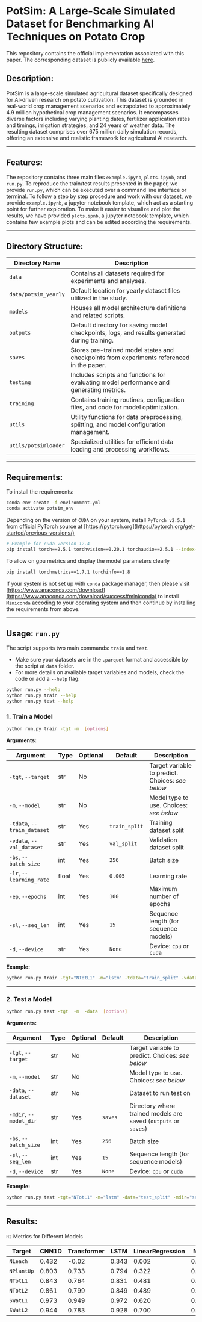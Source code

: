 # PotSim: A Large-Scale Simulated Dataset for Benchmarking AI Techniques on Potato Crop

This repository contains the official implementation associated with this paper. The corresponding dataset is publicly available [here](https://doi.org/10.7910/DVN/GQMDOV).

## Description:

PotSim is a large-scale simulated agricultural dataset specifically designed for AI-driven research on potato cultivation. This dataset is grounded in real-world crop management scenarios and extrapolated to approximately 4.9 million hypothetical crop management scenarios. It encompasses diverse factors including varying planting dates, fertilizer application rates and timings, irrigation strategies, and 24 years of weather data. The resulting dataset comprises over 675 million daily simulation records, offering an extensive and realistic framework for agricultural AI research.

---

## Features:

The repository contains three main files `example.ipynb`, `plots.ipynb`, and `run.py`. To reproduce the train/test results presented in the paper, we provide `run.py`, which can be executed over a command line interface or terminal. To follow a step by step procedure and work with our dataset, we provide `example.ipynb`, a jupyter notebook template, which act as a starting point for further exploration. To make it easier to visualize and plot the results, we have provided `plots.ipnb`, a jupyter notebook template, which contains few example plots and can be edited according the requirements.

---



## Directory Structure:

| Directory Name       | Description                                                                                  |
| -------------------- | -------------------------------------------------------------------------------------------- |
| `data`               | Contains all datasets required for experiments and analyses.                                 |
| `data/potsim_yearly` | Default location for yearly dataset files utilized in the study.                             |
| `models`             | Houses all model architecture definitions and related scripts.                               |
| `outputs`            | Default directory for saving model checkpoints, logs, and results generated during training. |
| `saves`              | Stores pre-trained model states and checkpoints from experiments referenced in the paper.    |
| `testing`            | Includes scripts and functions for evaluating model performance and generating metrics.      |
| `training`           | Contains training routines, configuration files, and code for model optimization.            |
| `utils`              | Utility functions for data preprocessing, splitting, and model configuration management.     |
| `utils/potsimloader` | Specialized utilities for efficient data loading and processing workflows.                   |



----

## Requirements:

To install the requirements:

```bash
conda env create -f environment.yml
conda activate potsim_env
```

Depending on the version of `CUDA` on your system, install `PyTorch v2.5.1` from official PyTorch source at [https://pytorch.org](https://pytorch.org/get-started/previous-versions/)

```bash
# Example for cuda-version 12.4
pip install torch==2.5.1 torchvision==0.20.1 torchaudio==2.5.1 --index-url https://download.pytorch.org/whl/cu124
```

To allow on gpu metrics and display the model parameters clearly

```bash
pip install torchmetrics==1.7.1 torchinfo==1.8
```

If your system is not set up with `conda` package manager, then please visit [https://www.anaconda.com/download](https://www.anaconda.com/download/success#miniconda) to install `Miniconda` accoding to your operating system and then continue by installing the requirements from above.




----

## Usage: `run.py`

The script supports two main commands: `train` and `test`.

- Make sure your datasets are in the `.parquet` format and accessible by the script at `data` folder.
- For more details on available target variables and models, check the code or add a `--help` flag:

```bash
python run.py --help
python run.py train --help
python run.py test --help
```

### 1. Train a Model

```bash
python run.py train -tgt -m  [options]
```

**Arguments:**

| Argument                    | Type  | Optional | Default       | Description                                      |
| --------------------------- | ----- | -------- | ------------- | ------------------------------------------------ |
| `-tgt`, `--target`          | str   | No       |               | Target variable to predict. Choices: _see below_ |
| `-m`, `--model`             | str   | No       |               | Model type to use. Choices: _see below_          |
| `-tdata`, `--train_dataset` | str   | Yes      | `train_split` | Training dataset split                           |
| `-vdata`, `--val_dataset`   | str   | Yes      | `val_split`   | Validation dataset split                         |
| `-bs`, `--batch_size`       | int   | Yes      | `256`         | Batch size                                       |
| `-lr`, `--learning_rate`    | float | Yes      | `0.005`       | Learning rate                                    |
| `-ep`, `--epochs`           | int   | Yes      | `100`         | Maximum number of epochs                         |
| `-sl`, `--seq_len`          | int   | Yes      | `15`          | Sequence length (for sequence models)            |
| `-d`, `--device`            | str   | Yes      | `None`        | Device: `cpu` or `cuda`                          |

**Example:**

```bash
python run.py train -tgt="NTotL1" -m="lstm" -tdata="train_split" -vdata="val_split" -bs=256 -lr=0.001 -ep=10 -sl=15 -d="cuda"
```

---

### 2. Test a Model

```bash
python run.py test -tgt  -m  -data  [options]
```

**Arguments:**

| Argument               | Type | Optional | Default | Description                                                     |
| ---------------------- | ---- | -------- | ------- | --------------------------------------------------------------- |
| `-tgt`, `--target`     | str  | No       |         | Target variable to predict. Choices: _see below_                |
| `-m`, `--model`        | str  | No       |         | Model type to use. Choices: _see below_                         |
| `-data`, `--dataset`   | str  | No       |         | Dataset to run test on                                          |
| `-mdir`, `--model_dir` | str  | Yes      | `saves` | Directory where trained models are saved (`outputs` or `saves`) |
| `-bs`, `--batch_size`  | int  | Yes      | `256`   | Batch size                                                      |
| `-sl`, `--seq_len`     | int  | Yes      | `15`    | Sequence length (for sequence models)                           |
| `-d`, `--device`       | str  | Yes      | `None`  | Device: `cpu` or `cuda`                                         |

**Example:**

```bash
python run.py test -tgt="NTotL1" -m="lstm" -data="test_split" -mdir="saves" -bs=256 -sl=15 -d="cuda"
```

---

## Results:

`R2` Metrics for Different Models

| Target     | CNN1D | Transformer | LSTM  | LinearRegression | MLP   | TCN   |
| ---------- | ----- | ----------- | ----- | ---------------- | ----- | ----- |
| `NLeach`   | 0.432 | -0.02       | 0.343 | 0.002            | 0.014 | 0.265 |
| `NPlantUp` | 0.803 | 0.733       | 0.794 | 0.322            | 0.753 | 0.791 |
| `NTotL1`   | 0.843 | 0.764       | 0.831 | 0.481            | 0.779 | 0.823 |
| `NTotL2`   | 0.861 | 0.799       | 0.849 | 0.489            | 0.792 | 0.843 |
| `SWatL1`   | 0.973 | 0.949       | 0.972 | 0.620            | 0.841 | 0.950 |
| `SWatL2`   | 0.944 | 0.783       | 0.928 | 0.700            | 0.816 | 0.914 |
